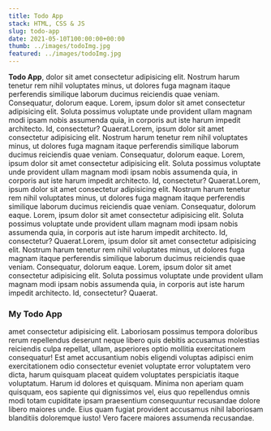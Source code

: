 ```yaml
---
title: Todo App
stack: HTML, CSS & JS
slug: todo-app
date: 2021-05-10T100:00:00+00:00
thumb: ../images/todoImg.jpg
featured: ../images/todoImg.jpg
---
```


**Todo App**, dolor sit amet consectetur adipisicing elit. Nostrum harum tenetur rem nihil voluptates minus, ut dolores fuga magnam itaque perferendis similique laborum ducimus reiciendis quae veniam. Consequatur, dolorum eaque. Lorem, ipsum dolor sit amet consectetur adipisicing elit. Soluta possimus voluptate unde provident ullam magnam modi ipsam nobis assumenda quia, in corporis aut iste harum impedit architecto. Id, consectetur? Quaerat.Lorem, ipsum dolor sit amet consectetur adipisicing elit. Nostrum harum tenetur rem nihil voluptates minus, ut dolores fuga magnam itaque perferendis similique laborum ducimus reiciendis quae veniam. Consequatur, dolorum eaque. Lorem, ipsum dolor sit amet consectetur adipisicing elit. Soluta possimus voluptate unde provident ullam magnam modi ipsam nobis assumenda quia, in corporis aut iste harum impedit architecto. Id, consectetur? Quaerat.Lorem, ipsum dolor sit amet consectetur adipisicing elit. Nostrum harum tenetur rem nihil voluptates minus, ut dolores fuga magnam itaque perferendis similique laborum ducimus reiciendis quae veniam. Consequatur, dolorum eaque. Lorem, ipsum dolor sit amet consectetur adipisicing elit. Soluta possimus voluptate unde provident ullam magnam modi ipsam nobis assumenda quia, in corporis aut iste harum impedit architecto. Id, consectetur? Quaerat.Lorem, ipsum dolor sit amet consectetur adipisicing elit. Nostrum harum tenetur rem nihil voluptates minus, ut dolores fuga magnam itaque perferendis similique laborum ducimus reiciendis quae veniam. Consequatur, dolorum eaque. Lorem, ipsum dolor sit amet consectetur adipisicing elit. Soluta possimus voluptate unde provident ullam magnam modi ipsam nobis assumenda quia, in corporis aut iste harum impedit architecto. Id, consectetur? Quaerat.

### My Todo App
amet consectetur adipisicing elit. Laboriosam possimus tempora doloribus rerum repellendus deserunt neque libero quis debitis accusamus molestias reiciendis culpa repellat, ullam, asperiores optio mollitia exercitationem consequatur! Est amet accusantium nobis eligendi voluptas adipisci enim exercitationem odio consectetur eveniet voluptate error voluptatem vero dicta, harum quisquam placeat quidem voluptates perspiciatis itaque voluptatum. Harum id dolores et quisquam. Minima non aperiam quam quisquam, eos sapiente qui dignissimos vel, eius quo repellendus omnis modi totam cupiditate ipsam praesentium consequuntur recusandae dolore libero maiores unde. Eius quam fugiat provident accusamus nihil laboriosam blanditiis doloremque iusto! Vero facere maiores assumenda recusandae.